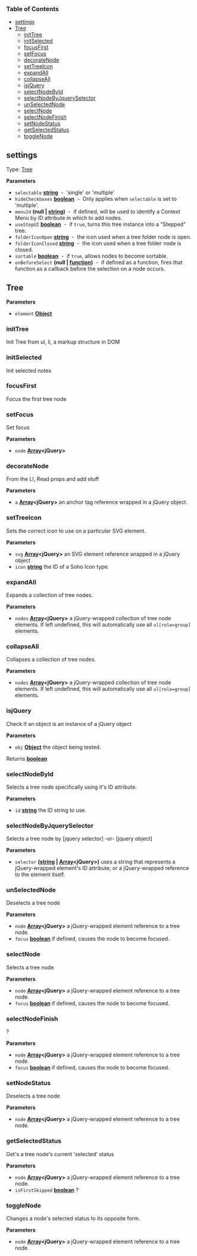 <!-- Generated by documentation.js. Update this documentation by updating the source code. -->

### Table of Contents

-   [settings](#settings)
-   [Tree](#tree)
    -   [initTree](#inittree)
    -   [initSelected](#initselected)
    -   [focusFirst](#focusfirst)
    -   [setFocus](#setfocus)
    -   [decorateNode](#decoratenode)
    -   [setTreeIcon](#settreeicon)
    -   [expandAll](#expandall)
    -   [collapseAll](#collapseall)
    -   [isjQuery](#isjquery)
    -   [selectNodeById](#selectnodebyid)
    -   [selectNodeByJquerySelector](#selectnodebyjqueryselector)
    -   [unSelectedNode](#unselectednode)
    -   [selectNode](#selectnode)
    -   [selectNodeFinish](#selectnodefinish)
    -   [setNodeStatus](#setnodestatus)
    -   [getSelectedStatus](#getselectedstatus)
    -   [toggleNode](#togglenode)

## settings

Type: [Tree](#tree)

**Parameters**

-   `selectable` **[string](https://developer.mozilla.org/en-US/docs/Web/JavaScript/Reference/Global_Objects/String)**  -  'single' or 'multiple'
-   `hideCheckboxes` **[boolean](https://developer.mozilla.org/en-US/docs/Web/JavaScript/Reference/Global_Objects/Boolean)**  -  Only applies when `selectable` is set to 'multiple'.
-   `menuId` **(null | [string](https://developer.mozilla.org/en-US/docs/Web/JavaScript/Reference/Global_Objects/String))**  -  if defined, will be used to identify a Context Menu by ID attribute in which to add nodes.
-   `useStepUI` **[boolean](https://developer.mozilla.org/en-US/docs/Web/JavaScript/Reference/Global_Objects/Boolean)**  -  if `true`, turns this tree instance into a "Stepped" tree.
-   `folderIconOpen` **[string](https://developer.mozilla.org/en-US/docs/Web/JavaScript/Reference/Global_Objects/String)**  -  the icon used when a tree folder node is open.
-   `folderIconClosed` **[string](https://developer.mozilla.org/en-US/docs/Web/JavaScript/Reference/Global_Objects/String)**  -  the icon used when a tree folder node is closed.
-   `sortable` **[boolean](https://developer.mozilla.org/en-US/docs/Web/JavaScript/Reference/Global_Objects/Boolean)**  -  if `true`, allows nodes to become sortable.
-   `onBeforeSelect` **(null | [function](https://developer.mozilla.org/en-US/docs/Web/JavaScript/Reference/Statements/function))**  -  if defined as a function, fires that function as a callback before the selection on a node occurs.

## Tree

**Parameters**

-   `element` **[Object](https://developer.mozilla.org/en-US/docs/Web/JavaScript/Reference/Global_Objects/Object)** 

### initTree

Init Tree from ul, li, a markup structure in DOM

### initSelected

Init selected notes

### focusFirst

Focus the first tree node

### setFocus

Set focus

**Parameters**

-   `node` **[Array](https://developer.mozilla.org/en-US/docs/Web/JavaScript/Reference/Global_Objects/Array)&lt;jQuery>** 

### decorateNode

From the LI, Read props and add stuff

**Parameters**

-   `a` **[Array](https://developer.mozilla.org/en-US/docs/Web/JavaScript/Reference/Global_Objects/Array)&lt;jQuery>** an anchor tag reference wrapped in a jQuery object.

### setTreeIcon

Sets the correct icon to use on a particular SVG element.

**Parameters**

-   `svg` **[Array](https://developer.mozilla.org/en-US/docs/Web/JavaScript/Reference/Global_Objects/Array)&lt;jQuery>** an SVG element reference wrapped in a jQuery object
-   `icon` **[string](https://developer.mozilla.org/en-US/docs/Web/JavaScript/Reference/Global_Objects/String)** the ID of a Soho Icon type.

### expandAll

Expands a collection of tree nodes.

**Parameters**

-   `nodes` **[Array](https://developer.mozilla.org/en-US/docs/Web/JavaScript/Reference/Global_Objects/Array)&lt;jQuery>** a jQuery-wrapped collection of tree node elements.  If left undefined, this will automatically use all `ul[role=group]` elements.

### collapseAll

Collapses a collection of tree nodes.

**Parameters**

-   `nodes` **[Array](https://developer.mozilla.org/en-US/docs/Web/JavaScript/Reference/Global_Objects/Array)&lt;jQuery>** a jQuery-wrapped collection of tree node elements.  If left undefined, this will automatically use all `ul[role=group]` elements.

### isjQuery

Check if an object is an instance of a jQuery object

**Parameters**

-   `obj` **[Object](https://developer.mozilla.org/en-US/docs/Web/JavaScript/Reference/Global_Objects/Object)** the object being tested.

Returns **[boolean](https://developer.mozilla.org/en-US/docs/Web/JavaScript/Reference/Global_Objects/Boolean)** 

### selectNodeById

Selects a tree node specifically using it's ID attribute.

**Parameters**

-   `id` **[string](https://developer.mozilla.org/en-US/docs/Web/JavaScript/Reference/Global_Objects/String)** the ID string to use.

### selectNodeByJquerySelector

Selects a tree node by [jquery selector] -or- [jquery object]

**Parameters**

-   `selector` **([string](https://developer.mozilla.org/en-US/docs/Web/JavaScript/Reference/Global_Objects/String) \| [Array](https://developer.mozilla.org/en-US/docs/Web/JavaScript/Reference/Global_Objects/Array)&lt;jQuery>)** uses a string that represents a jQuery-wrapped element's ID attribute, or a jQuery-wrapped reference to the element itself.

### unSelectedNode

Deselects a tree node

**Parameters**

-   `node` **[Array](https://developer.mozilla.org/en-US/docs/Web/JavaScript/Reference/Global_Objects/Array)&lt;jQuery>** a jQuery-wrapped element reference to a tree node.
-   `focus` **[boolean](https://developer.mozilla.org/en-US/docs/Web/JavaScript/Reference/Global_Objects/Boolean)** if defined, causes the node to become focused.

### selectNode

Selects a tree node

**Parameters**

-   `node` **[Array](https://developer.mozilla.org/en-US/docs/Web/JavaScript/Reference/Global_Objects/Array)&lt;jQuery>** a jQuery-wrapped element reference to a tree node.
-   `focus` **[boolean](https://developer.mozilla.org/en-US/docs/Web/JavaScript/Reference/Global_Objects/Boolean)** if defined, causes the node to become focused.

### selectNodeFinish

?

**Parameters**

-   `node` **[Array](https://developer.mozilla.org/en-US/docs/Web/JavaScript/Reference/Global_Objects/Array)&lt;jQuery>** a jQuery-wrapped element reference to a tree node.
-   `focus` **[boolean](https://developer.mozilla.org/en-US/docs/Web/JavaScript/Reference/Global_Objects/Boolean)** if defined, causes the node to become focused.

### setNodeStatus

Deselects a tree node

**Parameters**

-   `node` **[Array](https://developer.mozilla.org/en-US/docs/Web/JavaScript/Reference/Global_Objects/Array)&lt;jQuery>** a jQuery-wrapped element reference to a tree node.

### getSelectedStatus

Get's a tree node's current 'selected' status

**Parameters**

-   `node` **[Array](https://developer.mozilla.org/en-US/docs/Web/JavaScript/Reference/Global_Objects/Array)&lt;jQuery>** a jQuery-wrapped element reference to a tree node.
-   `isFirstSkipped` **[boolean](https://developer.mozilla.org/en-US/docs/Web/JavaScript/Reference/Global_Objects/Boolean)** ?

### toggleNode

Changes a node's selected status to its opposite form.

**Parameters**

-   `node` **[Array](https://developer.mozilla.org/en-US/docs/Web/JavaScript/Reference/Global_Objects/Array)&lt;jQuery>** a jQuery-wrapped element reference to a tree node.
